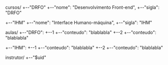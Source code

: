 cursos/
  +--"DRFO"
    +--"nome": "Desenvolvimento Front-end",
    +--"sigla": "DRFO"
  
  +--"IHM"
    +--"nome": "Interface Humano-máquina",
    +--"sigla": "IHM"

aulas/
  +--"DRFO":
    +--1
      +--"conteudo": "blablabla"
    +--2
      +--"conteudo": "blablabla"

  +--"IHM":
    +--1
      +--"conteudo": "blablabla"
    +--2
      +--"conteudo": "blablabla"

instrutor/
  +--"$uid"